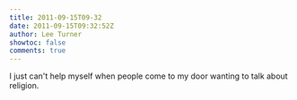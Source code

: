 ```yaml
---
title: 2011-09-15T09-32
date: 2011-09-15T09:32:52Z
author: Lee Turner
showtoc: false
comments: true
---
```


I just can't help myself when people come to my door wanting to talk about religion.

